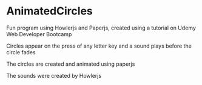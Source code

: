 # AnimatedCircles
Fun program using Howlerjs and Paperjs, created using a tutorial on Udemy Web Developer Bootcamp

Circles appear on the press of any letter key and a sound plays before the circle fades 

The circles are created and animated using paperjs

The sounds were created by Howlerjs
